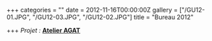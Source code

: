 +++
categories = ""
date = 2012-11-16T00:00:00Z
gallery = ["/GU12-01.JPG", "/GU12-03.JPG", "/GU12-02.JPG"]
title = "Bureau 2012"

+++
_Projet :_ [**Atelier AGAT**](http://atelieragat.be/)